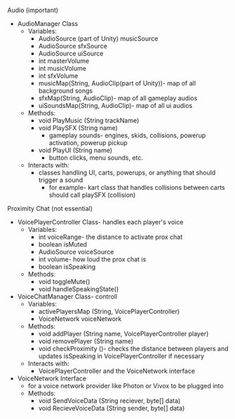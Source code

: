 Audio (important)
- AudioManager Class
    - Variables:
        - AudioSource (part of Unity) musicSource
        - AudioSource sfxSource
        - AudioSource uiSource
        - int masterVolume
        - int musicVolume
        - int sfxVolume
        - musicMap(String, AudioClip(part of Unity))- map of all background songs
        - sfxMap(String, AudioClip)- map of all gameplay audios
        - uiSoundsMap(String, AudioClip)- map of all ui audios
    - Methods:
        - void PlayMusic (String trackName)
        - void PlaySFX (String name)
            - gameplay sounds- engines, skids, collisions, powerup activation, powerup pickup
        - void PlayUI (String name)
            - button clicks, menu sounds, etc.
    - Interacts with:
        - classes handling UI, carts, powerups, or anything that should trigger a sound
            - for example- kart class that handles collisions between carts should call playSFX (collision)

Proximity Chat (not essential)
- VoicePlayerController Class- handles each player's voice 
    - Variables:
        - int voiceRange- the distance to activate prox chat
        - boolean isMuted
        - AudioSource voiceSource
        - int volume- how loud the prox chat is
        - boolean isSpeaking
    - Methods:
        - void toggleMute()
        - void handleSpeakingState()
- VoiceChatManager Class- controll
    - Variables:
        - activePlayersMap (String, VoicePlayerController)
        - VoiceNetwork voiceNetwork
    - Methods:
        - void addPlayer (String name, VoicePlayerController player)
        - void removePlayer (String name)
        - void checkProximity ()- checks the distance between players and updates isSpeaking in VoicePlayerController if necessary
    - Interacts with:  
        - VoicePlayerController and the VoiceNetwork interface
- VoiceNetwork Interface
    - for a voice network provider like Photon or Vivox to be plugged into
    - Methods:
        - void SendVoiceData (String reciever, byte[] data)
        - void RecieveVoiceData (String sender, byte[] data)
